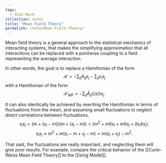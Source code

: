 ```yaml
---
tags:
  - Stat-Mech
collection: notes
title: "Mean Field Theory"
permalink: /note/Mean-Field-Theory/
---
```

Mean field theory is a general approach to the statistical mechanics of interacting systems, that makes the simplifying approximation that all interactions can be replaced with a pointwise coupling to a field representing the average interaction.

In other words, the goal is to replace a Hamiltonian of the form
$$
\mathcal{H} = -\sum_{ij} A_{ij} s_j - \sum_{ij} s_i s_j
$$
with a Hamiltonian of the form
$$
\mathcal{H}_{MF} = -\sum_{ij} \bar{A}_{ij}(\langle s \rangle) s_j.
$$

It can also identically be achieved by rewriting the Hamiltonian in terms of fluctuations from the mean, and assuming small fluctuations to neglect direct correlations between fluctuations.
$$
s_i s_j = (m + (s_i - m))(m + (s_j - m)) = (m^2 + m \delta s_i + m \delta s_j + \delta s_i \delta s_j).
$$
$$
s_i s_j \approx m^2 + m(s_i - m + s_j - m) = m(s_i + s_j) - m^2.
$$

That said, the fluctuations are really important, and neglecting them will give poor results. For example, compare the critical behavior of the [[Curie-Weiss Mean Field Theory]] to the [[Ising Model]].